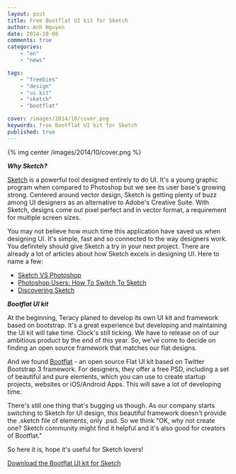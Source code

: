 ```yaml
---
layout: post
title: Free Bootflat UI kit for Sketch
author: Anh Nguyen
date: 2014-10-08 
comments: true
categories:
    - "en"
    - "news"

tags:
    - "freebies"
    - "design"
    - "ui kit"
    - "sketch"
    - "bootflat"

cover: /images/2014/10/cover.png
keywords: free Bootflat UI kit for Sketch
published: true
---
```

{% img center /images/2014/10/cover.png %}

 

***Why Sketch?***

[Sketch][] is a powerful tool designed entirely to do UI. It's a young graphic program when compared
 to Photoshop but we see its user base's growing strong. Centered around vector design, Sketch is 
 getting plenty of buzz among UI designers as an alternative to Adobe's Creative Suite. With Sketch,
  designs come out pixel perfect and in vector format, a requirement for multiple screen sizes. 

<!-- more -->

You may not believe how much time this application have saved us when designing UI. It's simple, 
fast and so connected to the way designers work. You definitely should give Sketch a try in your 
next project. There are already a lot of articles about how Sketch excels in designing UI. Here to 
name a few:


* [Sketch VS Photoshop][]
* [Photoshop Users: How To Switch To Sketch][]
* [Discovering Sketch][]

***Bootflat UI kit***

At the beginning, Teracy planed to develop its own UI kit and framework based on bootstrap. It's a 
great experience but developing and maintaining the UI kit will take time. Clock's still ticking. 
We have to release on of our ambitious product by the end of this year. 
So, we've come to decide on finding an open source framework that matches our flat designs. 

And we found [Bootflat][] - an open source Flat UI kit based on Twitter Bootstrap 3 framework. For 
designers, they offer a free PSD, including a set of beautiful and pure elements, which you can 
use to create startup projects, websites or iOS/Android Apps. This will save a lot of developing time. 

There's still one thing that's bugging us though. As our company starts switching to Sketch for UI design, this 
beautiful framework doesn't provide the .sketch file of elements, only .psd. So we think "OK, why not
 create one? Sketch community might find it helpful and it's also good for creators of Bootflat."

So here it is, hope it's useful for Sketch lovers!

[Download the Bootflat UI kit for Sketch][]

[Sketch]:http://www.bohemiancoding.com/sketch/
[Bootflat]:http://bootflat.github.io/
[Download the Bootflat UI kit for Sketch]:https://github.com/teracy-official/bootflat-ui-kit.sketch
[Photoshop Users: How To Switch To Sketch]:http://blog.mengto.com/photoshop-users-how-to-switch-to-sketch/
[Sketch VS Photoshop]:http://blog.mengto.com/sketch-vs-photoshop/
[Discovering Sketch]:https://medium.com/@jm_denis/discovering-sketch-25545f6cb161

